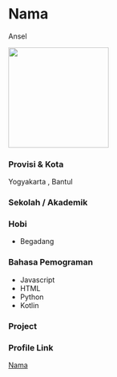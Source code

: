 # Nama
Ansel

<img src="" width="200" height="200" align="center"/>

### Provisi & Kota

Yogyakarta , Bantul

### Sekolah / Akademik


### Hobi

- Begadang


### Bahasa Pemograman 

- Javascript
- HTML
- Python
- Kotlin

### Project



### Profile Link

[Nama](https://github.com/anselmusr)
